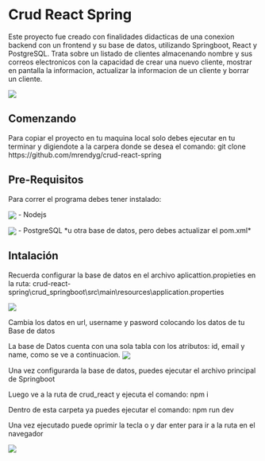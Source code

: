 <h1>Crud React Spring</h1>

<p>Este proyecto fue creado con finalidades didacticas de una conexion backend con un frontend y su base de datos, utilizando Springboot, React y PostgreSQL. Trata sobre un listado de clientes almacenando nombre y sus correos electronicos con la capacidad de crear una nuevo cliente, mostrar en pantalla la informacion, actualizar la informacion de un cliente y borrar un cliente.</p>

<img align="center" src="https://github.com/user-attachments/assets/e8cc710a-0815-46b5-8d78-6f1249b92607"/>

<h2>Comenzando</h2> 

<p>Para copiar el proyecto en tu maquina local solo debes ejecutar en tu terminar y digiendote a la carpera donde se desea el comando: git clone https://github.com/mrendyg/crud-react-spring</p>

<h2>Pre-Requisitos</h2>

<p>Para correr el programa debes tener instalado:</p>
<p><img align="center" src="https://github.com/user-attachments/assets/8ab4bad6-56f2-417e-bc83-b9617f1c8da2"/> - Nodejs</p>
<p><img align="center" src="https://github.com/user-attachments/assets/a8a54b41-44f1-4141-b28e-98c95e4b23d1"/> - PostgreSQL    *u otra base de datos, pero debes actualizar el pom.xml*</p> 

<h2>Intalación</h2>
<p>Recuerda configurar la base de datos en el archivo aplicattion.propieties en la ruta: crud-react-spring\crud_springboot\src\main\resources\application.properties </p>

<img align="center" src="https://github.com/user-attachments/assets/b1ed1127-6db9-4f45-b3a7-5f3bdd3a9b2e"/>
<p>Cambia los datos en url, username y pasword colocando los datos de tu Base de datos</p>
La base de Datos cuenta con una sola tabla con los atributos: id, email y name, como se ve a continuacion.

<img align="center" src="https://github.com/user-attachments/assets/15d63c03-d158-4773-8a37-61b462f05f43"/>


<p>Una vez configurarda la base de datos, puedes ejecutar el archivo principal de Springboot</p>

<p>Luego ve a la ruta de crud_react y ejecuta el comando: npm i</p>
<p>Dentro de esta carpeta ya puedes ejecutar el comando: npm run dev</p>
<p>Una vez ejecutado puede oprimir la tecla o y dar enter para ir a la ruta en el navegador</p>
<img align="center" src="https://github.com/user-attachments/assets/c53859e2-9833-4e5b-b910-711a71cf3b93"/>
